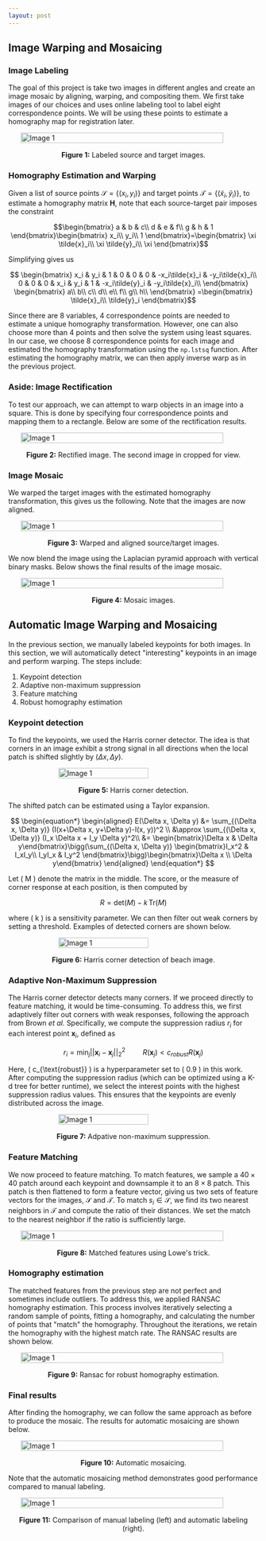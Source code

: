```yaml
---
layout: post
---
```


## Image Warping and Mosaicing

### Image Labeling

The goal of this project is take two images in different angles and create an image mosaic by aligning, warping, and compositing them. We first take images of our choices and uses online labeling tool to label eight correspondence points. We will be using these points to estimate a homography map for registration later. 

<div style="display: flex; justify-content: center;">   
   <img src="{{ site.baseurl }}/assets/proj4_images/source_target.png" alt="Image 1" style="width: 90%; height: auto;"> 
</div> 
<p style="text-align: center; margin-top: 15px;"><strong>Figure 1:</strong> Labeled source and target images.</p>

### Homography Estimation and Warping

Given a list of source points $\mathcal{S}= \{(x_i, y_i)\}$ and target points $\mathcal{T}=\{(\tilde{x}_i, \tilde{y}_i)\}$, to estimate a homography matrix $\mathbf{H}$, note that each source-target pair imposes the constraint

$$\begin{bmatrix}
a & b & c\\
d & e & f\\
g & h & 1
\end{bmatrix}\begin{bmatrix}
x_i\\
y_i\\
1
\end{bmatrix}=\begin{bmatrix}
\xi \tilde{x}_i\\
\xi \tilde{y}_i\\
\xi
\end{bmatrix}$$

Simplifying gives us 

$$
\begin{bmatrix}
x_i & y_i & 1 & 0 & 0 & 0 & -x_i\tilde{x}_i & -y_i\tilde{x}_i\\
0 & 0 & 0 & x_i & y_i & 1 & -x_i\tilde{y}_i & -y_i\tilde{x}_i\\
\end{bmatrix}
\begin{bmatrix}
a\\
b\\
c\\
d\\
e\\
f\\
g\\
h\\
\end{bmatrix}
=\begin{bmatrix}
\tilde{x}_i\\
\tilde{y}_i
\end{bmatrix}$$

Since there are $8$ variables, $4$ correspondence points are needed to estimate a unique homography transformation. However, one can also choose more than $4$ points and then solve the system using least squares. In our case, we choose $8$ correspondence points for each image and estimated the homography transformation using the `np.lstsq` function. After estimating the homography matrix, we can then apply inverse warp as in the previous project. 

### Aside: Image Rectification

To test our approach, we can attempt to warp objects in an image into a square. This is done by specifying four correspondence points and mapping them to a rectangle. Below are some of the rectification results.

<div style="display: flex; justify-content: center;">   
   <img src="{{ site.baseurl }}/assets/proj4_images/rectified.png" alt="Image 1" style="width: 90%; height: auto;"> 
</div> 
<p style="text-align: center; margin-top: 15px;"><strong>Figure 2:</strong> Rectified image. The second image in cropped for view. </p>

### Image Mosaic

We warped the target images with the estimated homography transformation, this gives us the following. Note that the images are now aligned. 

<div style="display: flex; justify-content: center;">   
   <img src="{{ site.baseurl }}/assets/proj4_images/warp.png" alt="Image 1" style="width: 90%; height: auto;"> 
</div> 
<p style="text-align: center; margin-top: 15px;"><strong>Figure 3:</strong> Warped and aligned source/target images.</p>

We now blend the image using the Laplacian pyramid approach with vertical binary masks. Below shows the final results of the image mosaic. 

<div style="display: flex; justify-content: center;">   
   <img src="{{ site.baseurl }}/assets/proj4_images/mosaic.png" alt="Image 1" style="width: 90%; height: auto;"> 
</div> 
<p style="text-align: center; margin-top: 15px;"><strong>Figure 4:</strong> Mosaic images.</p>

## Automatic Image Warping and Mosaicing

In the previous section, we manually labeled keypoints for both images. In this section, we will automatically detect "interesting" keypoints in an image and perform warping. The steps include:
1. Keypoint detection
2. Adaptive non-maximum suppression
3. Feature matching
4. Robust homography estimation

### Keypoint detection

To find the keypoints, we used the Harris corner detector. The idea is that corners in an image exhibit a strong signal in all directions when the local patch is shifted slightly by $(\Delta x, \Delta y)$. 

<div style="display: flex; justify-content: center;">   
   <img src="{{ site.baseurl }}/assets/proj4_images/corner.png" alt="Image 1" style="width: 60%; height: auto;"> 
</div> 
<p style="text-align: center; margin-top: 15px;"><strong>Figure 5:</strong> Harris corner detection.</p>

The shifted patch can be estimated using a Taylor expansion.

$$
\begin{equation*}
\begin{aligned}
E(\Delta x, \Delta y) &= \sum_{(\Delta x, \Delta y)} (I(x+\Delta x, y+\Delta y)-I(x, y))^2 \\
&\approx \sum_{(\Delta x, \Delta y)} (I_x \Delta x + I_y \Delta y)^2\\
&= \begin{bmatrix}\Delta x & \Delta y\end{bmatrix}\bigg(\sum_{(\Delta x, \Delta y)} \begin{bmatrix}I_x^2 & I_xI_y\\
I_yI_x & I_y^2 \end{bmatrix}\bigg)\begin{bmatrix}\Delta x \\ \Delta y\end{bmatrix}
\end{aligned}
\end{equation*}
$$

Let \( M \) denote the matrix in the middle. The score, or the measure of corner response at each position, is then computed by 

$$ R = \text{det}(M) - k \, \text{Tr}(M) $$

where \( k \) is a sensitivity parameter. We can then filter out weak corners by setting a threshold. Examples of detected corners are shown below.

<div style="display: flex; justify-content: center;">   
   <img src="{{ site.baseurl }}/assets/proj4_images/harris.png" alt="Image 1" style="width: 60%; height: auto;"> 
</div> 
<p style="text-align: center; margin-top: 15px;"><strong>Figure 6:</strong> Harris corner detection of beach image.</p>

### Adaptive Non-Maximum Suppression

The Harris corner detector detects many corners. If we proceed directly to feature matching, it would be time-consuming. To address this, we first adaptively filter out corners with weak responses, following the approach from Brown *et al.* Specifically, we compute the suppression radius $r_i$ for each interest point $\mathbf{x}_i$, defined as

$$r_i = \min_j ||\mathbf{x}_i - \mathbf{x}_j||_2^2\;\;\;\;\;\;\;\;\;\;R(\mathbf{x}_j) < c_{robust}R(\mathbf{x}_j)$$

Here, \( c_{\text{robust}} \) is a hyperparameter set to \( 0.9 \) in this work. After computing the suppression radius (which can be optimized using a K-d tree for better runtime), we select the interest points with the highest suppression radius values. This ensures that the keypoints are evenly distributed across the image.

<div style="display: flex; justify-content: center;">   
   <img src="{{ site.baseurl }}/assets/proj4_images/anms.png" alt="Image 1" style="width: 60%; height: auto;"> 
</div> 
<p style="text-align: center; margin-top: 15px;"><strong>Figure 7:</strong> Adpative non-maximum suppression.</p>

### Feature Matching

We now proceed to feature matching. To match features, we sample a $40 \times 40$ patch around each keypoint and downsample it to an $8 \times 8$ patch. This patch is then flattened to form a feature vector, giving us two sets of feature vectors for the images, $\mathcal{S}$ and $\mathcal{T}$. To match $s_i \in \mathcal{S}$, we find its two nearest neighbors in $\mathcal{T}$ and compute the ratio of their distances. We set the match to the nearest neighbor if the ratio is sufficiently large.

<div style="display: flex; justify-content: center;">   
   <img src="{{ site.baseurl }}/assets/proj4_images/matching.png" alt="Image 1" style="width: 90%; height: auto;"> 
</div> 
<p style="text-align: center; margin-top: 15px;"><strong>Figure 8:</strong> Matched features using Lowe's trick.</p>

### Homography estimation

The matched features from the previous step are not perfect and sometimes include outliers. To address this, we applied RANSAC homography estimation. This process involves iteratively selecting a random sample of points, fitting a homography, and calculating the number of points that "match" the homography. Throughout the iterations, we retain the homography with the highest match rate. The RANSAC results are shown below.

<div style="display: flex; justify-content: center;">   
   <img src="{{ site.baseurl }}/assets/proj4_images/ransac.png" alt="Image 1" style="width: 90%; height: auto;"> 
</div> 
<p style="text-align: center; margin-top: 15px;"><strong>Figure 9:</strong> Ransac for robust homography estimation.</p>

### Final results

After finding the homography, we can follow the same approach as before to produce the mosaic. The results for automatic mosaicing are shown below. 

<div style="display: flex; justify-content: center;">   
   <img src="{{ site.baseurl }}/assets/proj4_images/auto_mosaic.png" alt="Image 1" style="width: 90%; height: auto;"> 
</div> 
<p style="text-align: center; margin-top: 15px;"><strong>Figure 10:</strong> Automatic mosaicing.</p>

Note that the automatic mosaicing method demonstrates good performance compared to manual labeling.

<div style="display: flex; justify-content: center;">   
   <img src="{{ site.baseurl }}/assets/proj4_images/compare.png" alt="Image 1" style="width: 90%; height: auto;"> 
</div> 
<p style="text-align: center; margin-top: 15px;"><strong>Figure 11:</strong> Comparison of manual labeling (left) and automatic labeling (right).</p>


